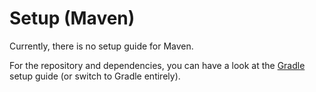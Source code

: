 # Setup (Maven)

Currently, there is no setup guide for Maven.

For the repository and dependencies, you can have a look at the [Gradle](setup_gradle.md) setup guide (or switch to
Gradle entirely).
